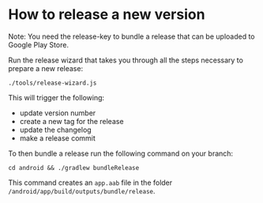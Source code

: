 # How to release a new version

Note: You need the release-key to bundle a release that can be uploaded to Google Play Store.

Run the release wizard that takes you through all the steps necessary to prepare a new release:

```
./tools/release-wizard.js
```
This will trigger the following:
* update version number
* create a new tag for the release
* update the changelog
* make a release commit

To then bundle a release run the following command on your branch:

```
cd android && ./gradlew bundleRelease
```

This command creates an `app.aab` file in the folder `/android/app/build/outputs/bundle/release`.